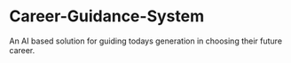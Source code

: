 # Career-Guidance-System
An AI based solution for guiding todays generation in choosing their future career.
